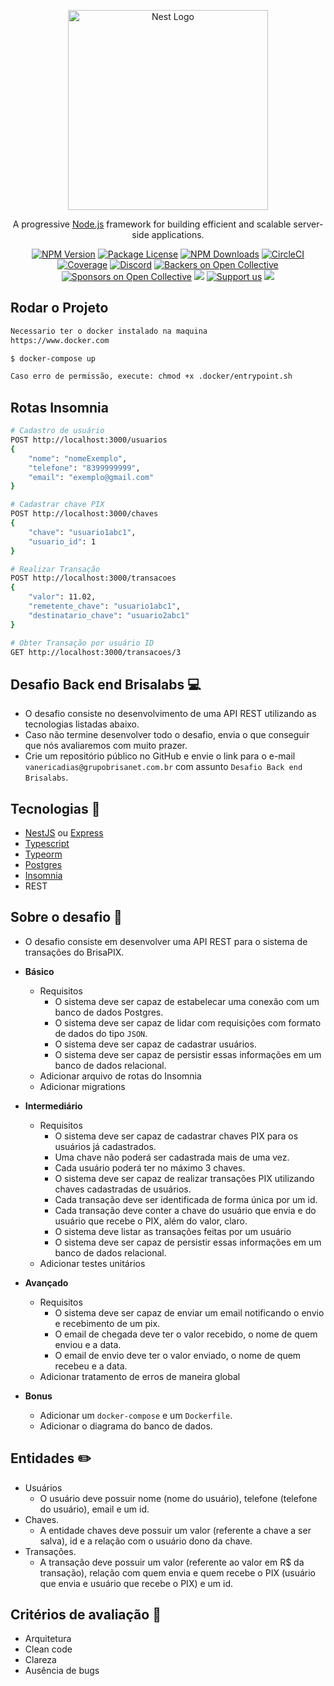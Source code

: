 <p align="center">
  <a href="http://nestjs.com/" target="blank"><img src="https://nestjs.com/img/logo_text.svg" width="320" alt="Nest Logo" /></a>
</p>

[circleci-image]: https://img.shields.io/circleci/build/github/nestjs/nest/master?token=abc123def456
[circleci-url]: https://circleci.com/gh/nestjs/nest

  <p align="center">A progressive <a href="http://nodejs.org" target="_blank">Node.js</a> framework for building efficient and scalable server-side applications.</p>
    <p align="center">
<a href="https://www.npmjs.com/~nestjscore" target="_blank"><img src="https://img.shields.io/npm/v/@nestjs/core.svg" alt="NPM Version" /></a>
<a href="https://www.npmjs.com/~nestjscore" target="_blank"><img src="https://img.shields.io/npm/l/@nestjs/core.svg" alt="Package License" /></a>
<a href="https://www.npmjs.com/~nestjscore" target="_blank"><img src="https://img.shields.io/npm/dm/@nestjs/common.svg" alt="NPM Downloads" /></a>
<a href="https://circleci.com/gh/nestjs/nest" target="_blank"><img src="https://img.shields.io/circleci/build/github/nestjs/nest/master" alt="CircleCI" /></a>
<a href="https://coveralls.io/github/nestjs/nest?branch=master" target="_blank"><img src="https://coveralls.io/repos/github/nestjs/nest/badge.svg?branch=master#9" alt="Coverage" /></a>
<a href="https://discord.gg/G7Qnnhy" target="_blank"><img src="https://img.shields.io/badge/discord-online-brightgreen.svg" alt="Discord"/></a>
<a href="https://opencollective.com/nest#backer" target="_blank"><img src="https://opencollective.com/nest/backers/badge.svg" alt="Backers on Open Collective" /></a>
<a href="https://opencollective.com/nest#sponsor" target="_blank"><img src="https://opencollective.com/nest/sponsors/badge.svg" alt="Sponsors on Open Collective" /></a>
  <a href="https://paypal.me/kamilmysliwiec" target="_blank"><img src="https://img.shields.io/badge/Donate-PayPal-ff3f59.svg"/></a>
    <a href="https://opencollective.com/nest#sponsor"  target="_blank"><img src="https://img.shields.io/badge/Support%20us-Open%20Collective-41B883.svg" alt="Support us"></a>
  <a href="https://twitter.com/nestframework" target="_blank"><img src="https://img.shields.io/twitter/follow/nestframework.svg?style=social&label=Follow"></a>
</p>

## Rodar o Projeto

```bash
Necessario ter o docker instalado na maquina 
https://www.docker.com

$ docker-compose up 

Caso erro de permissão, execute: chmod +x .docker/entrypoint.sh 
```

## Rotas Insomnia

```bash
# Cadastro de usuário
POST http://localhost:3000/usuarios
{
	"nome": "nomeExemplo",
	"telefone": "8399999999",
	"email": "exemplo@gmail.com"
}

# Cadastrar chave PIX
POST http://localhost:3000/chaves
{
	"chave": "usuario1abc1",
	"usuario_id": 1
}

# Realizar Transação
POST http://localhost:3000/transacoes
{
	"valor": 11.02,
	"remetente_chave": "usuario1abc1",
	"destinatario_chave": "usuario2abc1"
}

# Obter Transação por usuário ID
GET http://localhost:3000/transacoes/3
```

## Desafio Back end Brisalabs :computer:

- O desafio consiste no desenvolvimento de uma API REST utilizando as tecnologias listadas abaixo.
- Caso não termine desenvolver todo o desafio, envia o que conseguir que nós avaliaremos com muito prazer.
- Crie um repositório público no GitHub e envie o link para o e-mail `vanericadias@grupobrisanet.com.br` com assunto `Desafio Back end Brisalabs`.

## Tecnologias :rocket:

  - [NestJS](https://nestjs.com/) ou [Express](https://expressjs.com/pt-br/)
  - [Typescript](https://www.typescriptlang.org/)
  - [Typeorm](https://typeorm.io/#/)
  - [Postgres](https://www.postgresql.org/)
  - [Insomnia](https://insomnia.rest/)
  - REST

## Sobre o desafio :pushpin:
- O desafio consiste em desenvolver uma API REST para o sistema de transações do BrisaPIX.

- **Básico**
  - Requisitos
    - O sistema deve ser capaz de estabelecar uma conexão com um banco de dados Postgres.
    - O sistema deve ser capaz de lidar com requisições com formato de dados do tipo `JSON`.
    - O sistema deve ser capaz de cadastrar usuários.
    - O sistema deve ser capaz de persistir essas informações em um banco de dados relacional.
  - Adicionar arquivo de rotas do Insomnia 
  - Adicionar migrations

- **Intermediário**
  - Requisitos
    - O sistema deve ser capaz de cadastrar chaves PIX para os usuários já cadastrados.
    - Uma chave não poderá ser cadastrada mais de uma vez.
    - Cada usuário poderá ter no máximo 3 chaves.
    - O sistema deve ser capaz de realizar transações PIX utilizando chaves cadastradas de usuários.
    - Cada transação deve ser identificada de forma única por um id.
    - Cada transação deve conter a chave do usuário que envia e do usuário que recebe o PIX, além do valor, claro.
    - O sistema deve listar as transações feitas por um usuário
    - O sistema deve ser capaz de persistir essas informações em um banco de dados relacional.
  - Adicionar testes unitários 

- **Avançado**
  - Requisitos
    - O sistema deve ser capaz de enviar um email notificando o envio e recebimento de um pix.
    - O email de chegada deve ter o valor recebido, o nome de quem enviou e a data.
    - O email de envio deve ter o valor enviado, o nome de quem recebeu e a data.
  - Adicionar tratamento de erros de maneira global

- **Bonus**
  - Adicionar um `docker-compose` e um `Dockerfile`.
  - Adicionar o diagrama do banco de dados.

## Entidades :pencil2:
  - Usuários
    - O usuário deve possuir nome (nome do usuário), telefone (telefone do usuário), email e um id.
  - Chaves.
    - A entidade chaves deve possuir um valor (referente a chave a ser salva), id e a relação com o usuário dono da chave.
  - Transações.
    - A transação deve possuir um valor (referente ao valor em R$ da transação), relação com quem envia e quem recebe o PIX (usuário que envia e usuário que recebe o PIX) e um id.

## Critérios de avaliação :memo:
- Arquitetura
- Clean code
- Clareza
- Ausência de bugs
